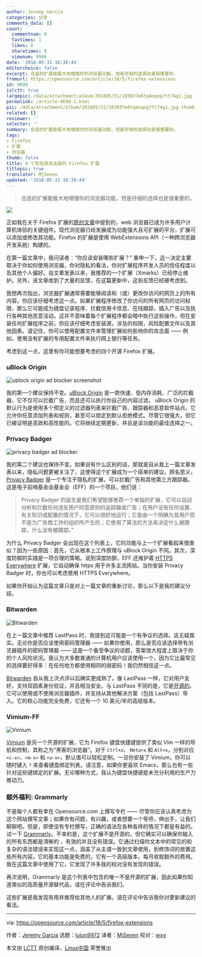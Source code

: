 ```yaml
---
author: Jeremy Garcia
categories: 分享
comments_data: []
count:
  commentnum: 0
  favtimes: 1
  likes: 0
  sharetimes: 0
  viewnum: 9946
date: '2018-05-31 10:30:44'
editorchoice: false
excerpt: 合适的扩展能极大地增强你的浏览器功能，但是仔细的选择也是很重要的。
fromurl: https://opensource.com/article/18/5/firefox-extensions
id: 9698
islctt: true
largepic: /data/attachment/album/201805/31/103037e6tq4oqog7tt74g1.jpg
permalink: /article-9698-1.html
pic: /data/attachment/album/201805/31/103037e6tq4oqog7tt74g1.jpg.thumb.jpg
related: []
reviewer: ''
selector: ''
summary: 合适的扩展能极大地增强你的浏览器功能，但是仔细的选择也是很重要的。
tags:
- Firefox
- 扩展
- 浏览器
thumb: false
title: 4 个现在就该去装的 Firefox 扩展
titlepic: true
translator: MjSeven
updated: '2018-05-31 10:30:44'
---
```



> 
> 合适的扩展能极大地增强你的浏览器功能，但是仔细的选择也是很重要的。
> 
> 
> 


![](/data/attachment/album/201805/31/103037e6tq4oqog7tt74g1.jpg)


正如我在关于 Firefox 扩展的[原创文章](https://opensource.com/article/18/1/top-5-firefox-extensions)中提到的，web 浏览器已成为许多用户计算机体验的关键组件。现代浏览器已经发展成为功能强大且可扩展的平台，扩展可以添加或修改其功能。Firefox 的扩展是使用 WebExtensions API（一种跨浏览器开发系统）构建的。


在第一篇文章中，我问读者：“你应该安装哪些扩展？” 重申一下，这一决定主要取决于你如何使用浏览器，你对隐私的看法，你对扩展程序开发人员的信任程度以及其他个人偏好。自文章发表以来，我推荐的一个扩展（Xmarks）已经停止维护。另外，该文章收到了大量的反馈，在这篇更新中，这些反馈已经被考虑到。


我想再次指出，浏览器扩展通常需要能够阅读和（或）更改你访问的网页上的所有内容。你应该仔细考虑这一点。如果扩展程序修改了你访问的所有网页的访问权限，那么它可能成为键盘记录程序、拦截信用卡信息、在线跟踪、插入广告以及执行各种其他恶意活动。这并不意味着每个扩展程序都会暗中执行这些操作，但在安装任何扩展程序之前，你应该仔细考虑安装源，涉及的权限，风险配置文件以及其他因素。请记住，你可以使用配置文件来管理扩展如何影响你的攻击面 —— 例如，使用没有扩展的专用配置文件来执行网上银行等任务。


考虑到这一点，这里有你可能想要考虑的四个开源 Firefox 扩展。


### uBlock Origin


![ublock origin ad blocker screenshot](/data/attachment/album/201805/31/103048tgmwn61vnmevzzvw.png "ublock origin ad blocker screenshot")


我的第一个建议保持不变。[uBlock Origin](https://addons.mozilla.org/en-US/firefox/addon/ublock-origin/) 是一款快速、低内存消耗、广泛的拦截器，它不仅可以拦截广告，而且还可以执行你自己的内容过滤。 uBlock Origin 的默认行为是使用多个预定义的过滤器列表来拦截广告、跟踪器和恶意软件站点。它允许你任意添加列表和规则，甚至可以锁定到默认拒绝模式。尽管它很强大，但它已被证明是高效和高性能的。它将继续定期更新，并且是该功能的最佳选择之一。


### Privacy Badger


![privacy badger ad blocker](/data/attachment/album/201805/31/103053z81zl3z9e3gazbe4.png "privacy badger ad blocker screenshot")


我的第二个建议也保持不变。如果说有什么区别的话，那就是自从我上一篇文章发表以来，隐私问题更被关注了，这使得这个扩展成为一个简单的建议。顾名思义，[Privacy Badger](https://www.eff.org/privacybadger) 是一个专注于隐私的扩展，可以拦截广告和其他第三方跟踪器。这是电子前哨基金会基金会（EFF）的一个项目，他们说：



> 
> Privacy Badger 的诞生是我们希望能够推荐一个单独的扩展，它可以自动分析和拦截任何违反用户同意原则的追踪器或广告；在用户没有任何设置、有关知识或配置的情况下，它可以很好地运行；它是由一个明确为其用户而不是为广告商工作的组织所产生的；它使用了算法的方法来决定什么被跟踪，什么没有被跟踪。”
> 
> 
> 


为什么 Privacy Badger 会出现在这个列表上，它的功能与上一个扩展看起来很类似？因为一些原因：首先，它从根本上工作原理与 uBlock Origin 不同。其次，深度防御的实践是一项合理的策略。说到深度防御，EFF 还维护着 [HTTPS Everywhere](https://www.eff.org/https-everywhere) 扩展，它自动确保 https 用于许多主流网站。当你安装 Privacy Badger 时，你也可以考虑使用 HTTPS Everywhere。


如果你开始认为这篇文章只是对上一篇文章的重新讨论，那么以下是我的建议分歧。


### Bitwarden


![Bitwarden](/data/attachment/album/201805/31/103054q6t8njyg6wgmmmxk.png "Bitwarden")


在上一篇文章中推荐 LastPass 时，我提到这可能是一个有争议的选择。这无疑属实。无论你是否应该使用密码管理器 —— 如果你使用，那么是否应该选择带有浏览器插件的密码管理器 —— 这是一个备受争议的话题，答案很大程度上取决于你的个人风险状况。我认为大多数普通的计算机用户应该使用一个，因为它比最常见的选择要好得多：在任何地方都使用相同的弱密码！我仍然相信这一点。


[Bitwarden](https://bitwarden.com/) 自从我上次点评以后确实更成熟了。像 LastPass 一样，它对用户友好，支持双因素身份验证，并且相当安全。与 LastPass 不同的是，它是[开源的](https://github.com/bitwarden)。它可以使用或不使用浏览器插件，并支持从其他解决方案（包括 LastPass）导入。它的核心功能完全免费，它还有一个 10 美元/年的高级版本。


### Vimium-FF


![Vimium](/data/attachment/album/201805/31/103056ucganu5h52jjc11m.png "Vimium")


[Vimium](https://addons.mozilla.org/en-US/firefox/addon/vimium-ff/) 是另一个开源的扩展，它为 Firefox 键盘快捷键提供了类似 Vim 一样的导航和控制，其称之为“黑客的浏览器”。对于 `Ctrl+x`、 `Meta+x` 和 `Alt+x`，分别对应 `<c-x>`、`<m-x>` 和 `<a-x>`，默认值可以轻松定制。一旦你安装了 Vimium，你可以随时键入 `?` 来查看键盘绑定列表。请注意，如果你更喜欢 Emacs，那么也有一些针对这些键绑定的扩展。无论哪种方式，我认为键盘快捷键是未充分利用的生产力推动力。


### 额外福利: Grammarly


不是每个人都有幸在 Opensource.com 上撰写专栏 —— 尽管你应该认真考虑为这个网站撰写文章；如果你有问题，有兴趣，或者想要一个导师，伸出手，让我们聊聊吧。但是，即使没有专栏撰写，正确的语法在各种各样的情况下都是有益的。试一下 [Grammarly](https://www.grammarly.com/)。不幸的是，这个扩展不是开源的，但它确实可以确保你输入的所有东西都是清晰的 、有效的并且没有错误。它通过扫描你文本中的常见的和复杂的语法错误来实现这一点，涵盖了从主谓一致到文章使用，到修饰词的放置这些所有内容。它的基本功能是免费的，它有一个高级版本，每月收取额外的费用。我在这篇文章中使用了它，它发现了许多我的校对没有发现的错误。


再次说明，Grammarly 是这个列表中包含的唯一不是开源的扩展，因此如果你知道类似的高质量开源替代品，请在评论中告诉我们。


这些扩展是我发现有用并推荐给其他人的扩展。请在评论中告诉我你对更新建议的看法。




---


via: <https://opensource.com/article/18/5/firefox-extensions>


作者：[Jeremy Garcia](https://opensource.com/users/jeremy-garcia) 选题：[lujun9972](https://github.com/lujun9972) 译者：[MjSeven](https://github.com/MjSeven) 校对：[wxy](https://github.com/wxy)


本文由 [LCTT](https://github.com/LCTT/TranslateProject) 原创编译，[Linux中国](https://linux.cn/) 荣誉推出